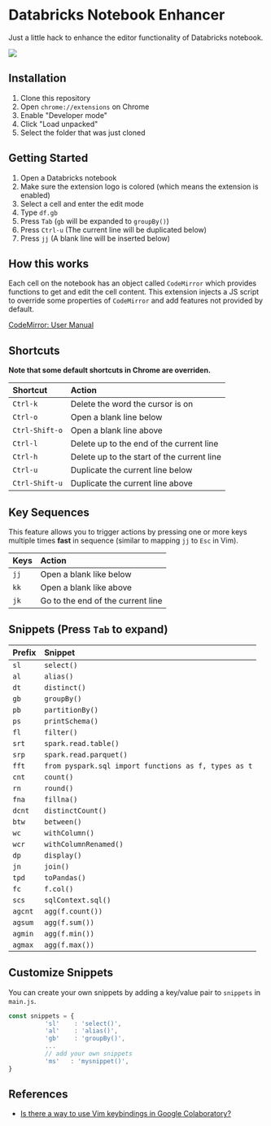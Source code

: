 # Databricks Notebook Enhancer

Just a little hack to enhance the editor functionality of Databricks notebook.

<kbd>
  <img src="https://user-images.githubusercontent.com/17039389/53938304-21371780-40f3-11e9-949e-00c38dddf488.gif">
</kbd>

## Installation
1. Clone this repository
1. Open `chrome://extensions` on Chrome
1. Enable "Developer mode"
1. Click "Load unpacked"
1. Select the folder that was just cloned

## Getting Started
1. Open a Databricks notebook
1. Make sure the extension logo is colored (which means the extension is enabled)
1. Select a cell and enter the edit mode
1. Type `df.gb`
1. Press `Tab` (`gb` will be expanded to `groupBy()`)
1. Press `Ctrl-u` (The current line will be duplicated below)
1. Press `jj` (A blank line will be inserted below)


## How this works
Each cell on the notebook has an object called `CodeMirror` which provides functions to get and edit the cell content. This extension injects a JS script to override some properties of `CodeMirror` and add features not provided by default.


[CodeMirror: User Manual](https://codemirror.net/doc/manual.html)

## Shortcuts
**Note that some default shortcuts in Chrome are overriden.**

|Shortcut|Action|
|:-|:-|
|`Ctrl-k`|Delete the word the cursor is on|
|`Ctrl-o`|Open a blank line below|
|`Ctrl-Shift-o`|Open a blank line above|
|`Ctrl-l`|Delete up to the end of the current line|
|`Ctrl-h`|Delete up to the start of the current line|
|`Ctrl-u`|Duplicate the current line below|
|`Ctrl-Shift-u`|Duplicate the current line above|

## Key Sequences
This feature allows you to trigger actions by pressing one or more keys multiple times **fast** in sequence (similar to mapping `jj` to `Esc` in Vim).

|Keys|Action|
|:-|:-|
|`jj`|Open a blank like below|
|`kk`|Open a blank like above|
|`jk`|Go to the end of the current line|


## Snippets (Press `Tab` to expand)
|Prefix|Snippet|
|:-|:-|
|`sl`|`select()`|
|`al`|`alias()`|
|`dt`|`distinct()`|
|`gb`|`groupBy()`|
|`pb`|`partitionBy()`|
|`ps`|`printSchema()`|
|`fl`|`filter()`|
|`srt`|`spark.read.table()`|
|`srp`|`spark.read.parquet()`|
|`fft`|`from pyspark.sql import functions as f, types as t`|
|`cnt`|`count()`|
|`rn`|`round()`|
|`fna`|`fillna()`|
|`dcnt`|`distinctCount()`|
|`btw`|`between()`|
|`wc`|`withColumn()`|
|`wcr`|`withColumnRenamed()`|
|`dp`|`display()`|
|`jn`|`join()`|
|`tpd`|`toPandas()`|
|`fc`|`f.col()`|
|`scs`|`sqlContext.sql()`|
|`agcnt`|`agg(f.count())`|
|`agsum`|`agg(f.sum())`|
|`agmin`|`agg(f.min())`|
|`agmax`|`agg(f.max())`|

## Customize Snippets
You can create your own snippets by adding a key/value pair to `snippets` in `main.js`.
```js
const snippets = {
          'sl'    : 'select()',
          'al'    : 'alias()',
          'gb'    : 'groupBy()',
          ...
          // add your own snippets
          'ms'   : 'mysnippet()',
}
```

## References
- [Is there a way to use Vim keybindings in Google Colaboratory?](https://stackoverflow.com/questions/48674326/is-there-a-way-to-use-vim-keybindings-in-google-colaboratory)
